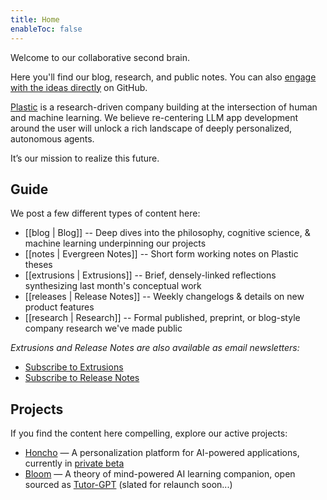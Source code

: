 ```yaml
---
title: Home
enableToc: false
---
```

Welcome to our collaborative second brain. 

Here you'll find our blog, research, and public notes. You can also [engage with the ideas directly](https://github.com/plastic-labs/blog) on GitHub.

[Plastic](https://plasticlabs.ai) is a research-driven company building at the intersection of human and machine learning. We believe re-centering LLM app development around the user will unlock a rich landscape of deeply personalized, autonomous agents.

It’s our mission to realize this future.

## Guide

We post a few different types of content here:
  
- [[blog | Blog]] -- Deep dives into the philosophy, cognitive science, & machine learning underpinning our projects
- [[notes | Evergreen Notes]] -- Short form working notes on Plastic theses
- [[extrusions | Extrusions]] -- Brief, densely-linked reflections synthesizing last month's conceptual work
- [[releases | Release Notes]] -- Weekly changelogs & details on new product features  
- [[research | Research]] -- Formal published, preprint, or blog-style company research we've made public
  
*Extrusions and Release Notes are also available as email newsletters:*
- [Subscribe to Extrusions](https://plasticlabs.typeform.com/extrusions)  
- [Subscribe to Release Notes](https://plasticlabs.typeform.com/honchoupdates)  

## Projects

If you find the content here compelling, explore our active projects:

- [Honcho](https://honcho.dev) — A personalization platform for AI-powered applications, currently in [private beta](https://plasticlabs.typeform.com/honchobeta)  
- [Bloom](https://bloombot.ai) — A theory of mind-powered AI learning companion, open sourced as [Tutor-GPT](https://github.com/plastic-labs/tutor-gpt) (slated for relaunch soon...)  
